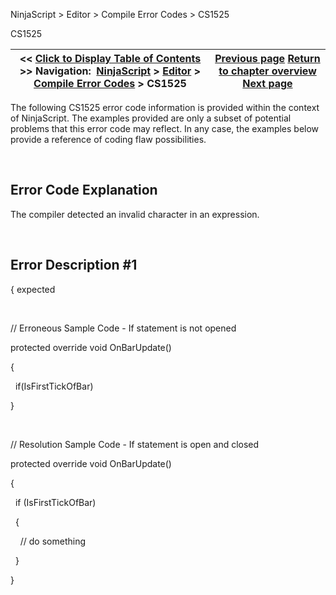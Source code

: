 ﻿


NinjaScript \> Editor \> Compile Error Codes \> CS1525






















CS1525







| \<\< [Click to Display Table of Contents](cs1525.md) \>\> **Navigation:**     [NinjaScript](ninjascript-1.md) \> [Editor](editor-1.md) \> [Compile Error Codes](compile_error_codes-1.md) \> CS1525 | [Previous page](cs1513-1.md) [Return to chapter overview](compile_error_codes-1.md) [Next page](nodoc-1.md) |
| --- | --- |











The following CS1525 error code information is provided within the context of NinjaScript. The examples provided are only a subset of potential problems that this error code may reflect. In any case, the examples below provide a reference of coding flaw possibilities.


 


## Error Code Explanation


The compiler detected an invalid character in an expression.


 


## Error Description \#1 
{ expected


 


// Erroneous Sample Code \- If statement is not opened  

protected override void OnBarUpdate()  

{  

   if(IsFirstTickOfBar)        

}


 


// Resolution Sample Code \- If statement is open and closed


protected override void OnBarUpdate()  

{  

   if (IsFirstTickOfBar)  

   {  

     // do something  

   }  

}


 








